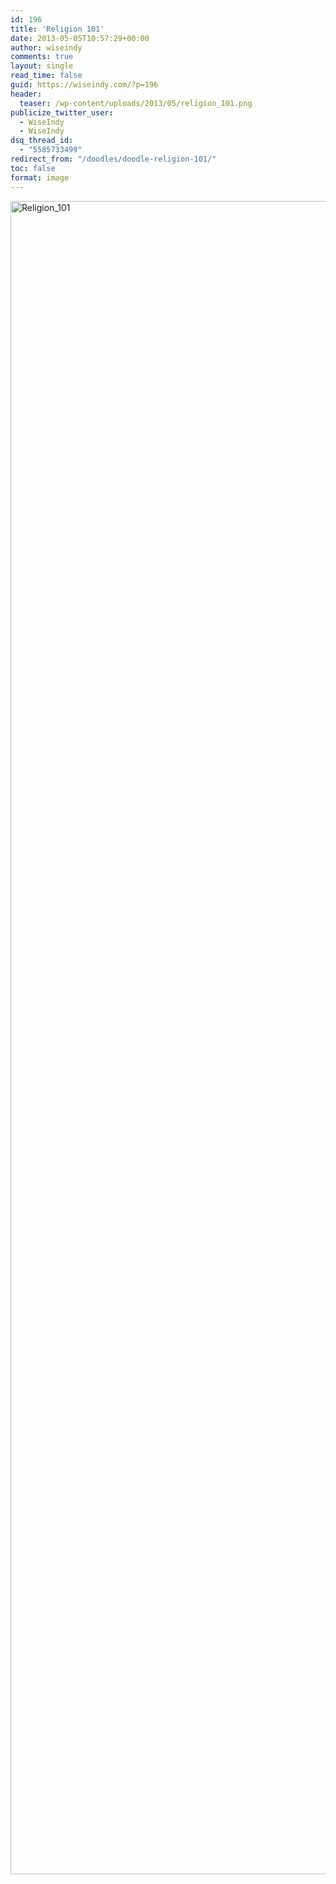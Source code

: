 ```yaml
---
id: 196
title: 'Religion 101'
date: 2013-05-05T10:57:29+00:00
author: wiseindy
comments: true
layout: single
read_time: false
guid: https://wiseindy.com/?p=196
header:
  teaser: /wp-content/uploads/2013/05/religion_101.png
publicize_twitter_user:
  - WiseIndy
  - WiseIndy
dsq_thread_id:
  - "5585733499"
redirect_from: "/doodles/doodle-religion-101/"
toc: false
format: image
---
```

<img class="alignnone size-full wp-image-198" alt="Religion_101" src="https://wiseindy.com/wp-content/uploads/2013/05/religion_101.png" width="960" height="2677" />